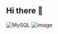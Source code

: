 ## Hi there 👋
![MySQL](https://img.shields.io/badge/mysql-4479A1.svg?style=for-the-badge&logo=mysql&logoColor=white)
![image](https://github.com/user-attachments/assets/571449c8-94e9-463b-9e3b-c850e3b58e05)
